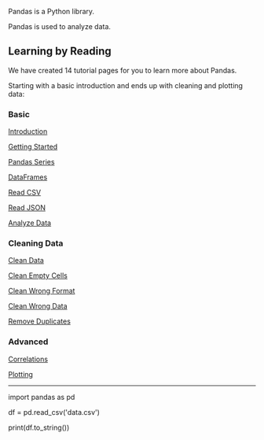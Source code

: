 Pandas is a Python library.

Pandas is used to analyze data.

## Learning by Reading

We have created 14 tutorial pages for you to learn more about Pandas.

Starting with a basic introduction and ends up with cleaning and plotting data:

### Basic

[Introduction](https://www.w3schools.com/python/pandas/pandas_intro.asp)

[Getting Started](https://www.w3schools.com/python/pandas/pandas_getting_started.asp)

[Pandas Series](https://www.w3schools.com/python/pandas/pandas_series.asp)

[DataFrames](https://www.w3schools.com/python/pandas/pandas_dataframes.asp)

[Read CSV](https://www.w3schools.com/python/pandas/pandas_csv.asp)

[Read JSON](https://www.w3schools.com/python/pandas/pandas_json.asp)

[Analyze Data](https://www.w3schools.com/python/pandas/pandas_analyzing.asp)

### Cleaning Data

[Clean Data](https://www.w3schools.com/python/pandas/pandas_cleaning.asp)

[Clean Empty Cells](https://www.w3schools.com/python/pandas/pandas_cleaning_empty_cells.asp)

[Clean Wrong Format](https://www.w3schools.com/python/pandas/pandas_cleaning_wrong_format.asp)

[Clean Wrong Data](https://www.w3schools.com/python/pandas/pandas_cleaning_wrong_data.asp)

[Remove Duplicates](https://www.w3schools.com/python/pandas/pandas_cleaning_duplicates.asp)

### Advanced

[Correlations](https://www.w3schools.com/python/pandas/pandas_correlations.asp)

[Plotting](https://www.w3schools.com/python/pandas/pandas_plotting.asp)

---


import pandas as pd

df = pd.read_csv('data.csv')

print(df.to_string())
